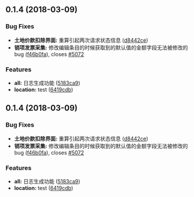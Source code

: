 <a name="0.1.4"></a>
## 0.1.4 (2018-03-09)


### Bug Fixes

* **土地价款扣除界面:** 重算引起两次请求状态信息 ([d8442ce](https://github.com/Slebee/vtax/commit/d8442ce))
* **销项发票采集:** 修改编辑条目的时候获取到的默认值的金额字段无法被修改的bug ([f46b0fa](https://github.com/Slebee/vtax/commit/f46b0fa)), closes [#5072](https://github.com/Slebee/vtax/issues/5072)


### Features

* **all:** 日志生成功能 ([5183ca9](https://github.com/Slebee/vtax/commit/5183ca9))
* **location:** test ([6419cdb](https://github.com/Slebee/vtax/commit/6419cdb))



<a name="0.1.4"></a>
## 0.1.4 (2018-03-09)


### Bug Fixes

* **土地价款扣除界面:** 重算引起两次请求状态信息 ([d8442ce](https://github.com/Slebee/vtax/commit/d8442ce))
* **销项发票采集:** 修改编辑条目的时候获取到的默认值的金额字段无法被修改的bug ([f46b0fa](https://github.com/Slebee/vtax/commit/f46b0fa)), closes [#5072](https://github.com/Slebee/vtax/issues/5072)


### Features

* **all:** 日志生成功能 ([5183ca9](https://github.com/Slebee/vtax/commit/5183ca9))
* **location:** test ([6419cdb](https://github.com/Slebee/vtax/commit/6419cdb))



